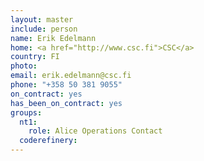 ```yaml
---
layout: master
include: person
name: Erik Edelmann
home: <a href="http://www.csc.fi">CSC</a>
country: FI
photo:
email: erik.edelmann@csc.fi
phone: "+358 50 381 9055"
on_contract: yes
has_been_on_contract: yes
groups:
  nt1:
    role: Alice Operations Contact
  coderefinery:
---
```

